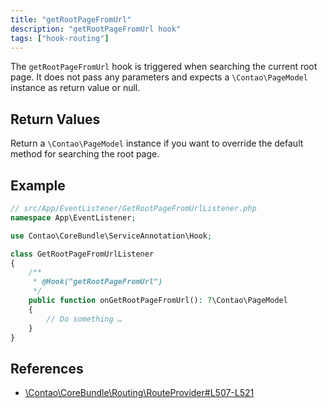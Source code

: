 ```yaml
---
title: "getRootPageFromUrl"
description: "getRootPageFromUrl hook"
tags: ["hook-routing"]
---
```


The `getRootPageFromUrl` hook is triggered when searching the current root page.
It does not pass any parameters and expects a `\Contao\PageModel` instance as return
value or null.


## Return Values

Return a `\Contao\PageModel` instance if you want to override the default method
for searching the root page.


## Example

```php
// src/App/EventListener/GetRootPageFromUrlListener.php
namespace App\EventListener;

use Contao\CoreBundle\ServiceAnnotation\Hook;

class GetRootPageFromUrlListener
{
    /**
     * @Hook("getRootPageFromUrl")
     */
    public function onGetRootPageFromUrl(): ?\Contao\PageModel
    {
        // Do something …
    }
}
```


## References

* [\Contao\CoreBundle\Routing\RouteProvider#L507-L521](https://github.com/contao/contao/blob/4.7.6/core-bundle/src/Routing/RouteProvider.php#L507-L521)
